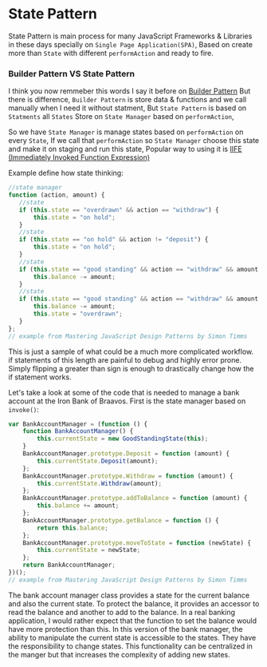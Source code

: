 # State Pattern
 State Pattern is main process for many JavaScript Frameworks & Libraries in these days specially on `Single Page Application(SPA)`, Based on create more than `State` with different `performAction` and ready to fire.

### Builder Pattern VS State Pattern
 I think you now remmeber this words I say it before on <a href="https://github.com/moumen-soliman/Javascript/tree/master/Design%20Patterns/creational/builder">Builder Pattern</a> But there is difference, `Builder Pattern` is store data & functions and we call manually when I need it without statment, But `State Pattern` is based on `Statments` all `States` Store on `State Manager` based on `performAction`, 
 
 So we have `State Manager` is manage states based on `performAction` on every `State`, If we call that `performAction` so `State Manager` choose this state and make it on staging and run this state, Popular way to using it is <a href="https://github.com/moumen-soliman/Javascript/blob/master/JS-Deeper/IIFE-immediately-invoked-function-expression.js">IIFE (Immediately Invoked Function Expression)</a>

 Example define how state thinking: 
 ```javascript
//state manager
function (action, amount) {
    //state
    if (this.state == "overdrawn" && action == "withdraw") {
        this.state = "on hold";
    }
    //state
    if (this.state == "on hold" && action != "deposit") {
        this.state = "on hold";
    }
    //state
    if (this.state == "good standing" && action == "withdraw" && amount <= this.balance) {
        this.balance -= amount;
    }
    //state
    if (this.state == "good standing" && action == "withdraw" && amount >this.balance) {
        this.balance -= amount;
        this.state = "overdrawn";
    }
};
// example from Mastering JavaScript Design Patterns by Simon Timms
 ```
 This is just a sample of what could be a much more complicated workflow. if statements of this length are painful to debug and highly error prone. Simply flipping a greater than sign is enough to drastically change how the if statement works.


 Let's take a look at some of the code that is needed to manage a bank account at the Iron Bank of Braavos. First is the state manager based on `invoke()`:

```javascript
var BankAccountManager = (function () {
    function BankAccountManager() {
        this.currentState = new GoodStandingState(this);
    }
    BankAccountManager.prototype.Deposit = function (amount) {
        this.currentState.Deposit(amount);
    };
    BankAccountManager.prototype.Withdraw = function (amount) {
        this.currentState.Withdraw(amount);
    };
    BankAccountManager.prototype.addToBalance = function (amount) {
        this.balance += amount;
    };
    BankAccountManager.prototype.getBalance = function () {
        return this.balance;
    };
    BankAccountManager.prototype.moveToState = function (newState) {
        this.currentState = newState;
    };
    return BankAccountManager;
})();
// example from Mastering JavaScript Design Patterns by Simon Timms
```
The bank account manager class provides a state for the current balance and also the
current state. To protect the balance, it provides an accessor to read the balance and
another to add to the balance. In a real banking application, I would rather expect
that the function to set the balance would have more protection than this. In this
version of the bank manager, the ability to manipulate the current state is accessible
to the states. They have the responsibility to change states. This functionality can be
centralized in the manger but that increases the complexity of adding new states.
